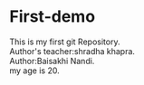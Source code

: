 # First-demo
This is my first git Repository.
<br>
Author's teacher:shradha khapra.
<br>
Author:Baisakhi Nandi.
<br>
my age is 20.